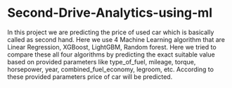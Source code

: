 # Second-Drive-Analytics-using-ml
In this project we are predicting the price of used car which is basically called as second hand. Here we use 4 Machine Learning algorithm that are Linear Regression, XGBoost, LightGBM, Random forest. Here we tried to compare these all four algorithms by predicting the exact suitable value based on provided parameters like type_of_fuel, mileage, torque, horsepower, year, combined_fuel_economy, legroom, etc. According to these provided parameters price of car will be predicted.
